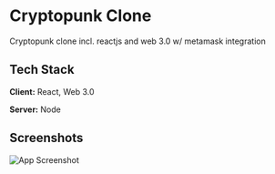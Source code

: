 
# Cryptopunk Clone

Cryptopunk clone incl. reactjs and web 3.0 w/ metamask integration


## Tech Stack

**Client:** React, Web 3.0

**Server:** Node


## Screenshots

![App Screenshot](https://i.postimg.cc/5NNykSrD/2022-03-22-18-42-32.png)
